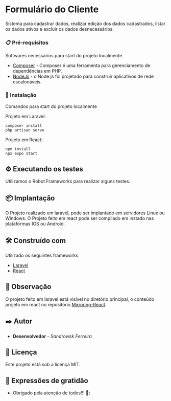 # Formulário do Cliente

Sistema para cadastrar dados, realizar edição dos dados cadastrados, listar os dados ativos e excluir os dados desnecessários.


### 📋 Pré-requisitos

Softwares necessários para start do projeto localmente.

* [Composer](https://getcomposer.org/download/) - Composer é uma ferramenta para gerenciamento de dependências em PHP.
* [NodeJs](https://nodejs.org/en/download) - o Node.js foi projetado para construir aplicativos de rede escalonáveis.

### 🔧 Instalação

Comandos para start do projeto localmente

Projeto em Laravel:

```
composer install
php artisan serve
```

Projeto em React:

```
npm install
npx expo start
```

## ⚙️ Executando os testes

Utilizamos o Robot Frameworks para realizar alguns testes.


## 📦 Implantação

O Projeto realizado em laravel, pode ser implantado em servidores Linux ou Windows.
O Projeto feito em react pode ser compilado em instado nas plataformas IOS ou Android.

## 🛠️ Construído com

Utilizado os seguintes frameworks

* [Laravel](https://laravel.com/)
* [React](https://reactnative.dev/)


## 📌 Observação

O projeto feito em laravel está visível no diretório principal, o conteúdo projeto em react no repositorio [Mirroring-React](https://github.com/sandrovisk51/Proj-Mirroring-React/).

## ✒️ Autor

* **Desenvolvedor** - *Sandrovisk Ferreira*

## 📄 Licença

Este projeto está sob a licença MIT.

## 🎁 Expressões de gratidão

* Obrigado pela atenção de todos!!! 📢;

